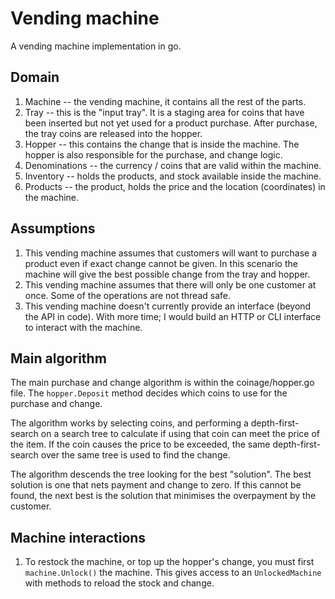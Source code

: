 # Vending machine

A vending machine implementation in go. 

## Domain

1. Machine -- the vending machine, it contains all the rest of the parts.
2. Tray -- this is the "input tray". It is a staging area for coins that have been inserted but not yet used for a product purchase. After purchase, the tray coins are released
   into the hopper. 
3. Hopper -- this contains the change that is inside the machine. The hopper is also responsible for the purchase, and change logic.
4. Denominations -- the currency / coins that are valid within the machine. 
5. Inventory -- holds the products, and stock available inside the machine.
6. Products -- the product, holds the price and the location (coordinates) in the machine.

## Assumptions

1. This vending machine assumes that customers will want to purchase a product even if exact change cannot be given. In this scenario the machine will give the best possible change
   from the tray and hopper. 
2. This vending machine assumes that there will only be one customer at once. Some of the operations are not thread safe. 
3. This vending machine doesn't currently provide an interface (beyond the API in code). With more time; I would build an HTTP or CLI interface to interact with the machine. 

## Main algorithm

The main purchase and change algorithm is within the coinage/hopper.go file. The `hopper.Deposit` method decides which coins to use for the purchase and change. 

The algorithm works by selecting coins, and performing a depth-first-search on a search tree to calculate if using that coin can meet the price of the item. 
If the coin causes the price to be exceeded, the same depth-first-search over the same tree is used to find the change. 

The algorithm descends the tree looking for the best "solution". The best solution is one that nets payment and change to zero. If this cannot be found, the next best is the
solution that minimises the overpayment by the customer. 

## Machine interactions

1. To restock the machine, or top up the hopper's change, you must first `machine.Unlock()` the machine. This gives access to an `UnlockedMachine` with methods to reload the stock
   and change. 
